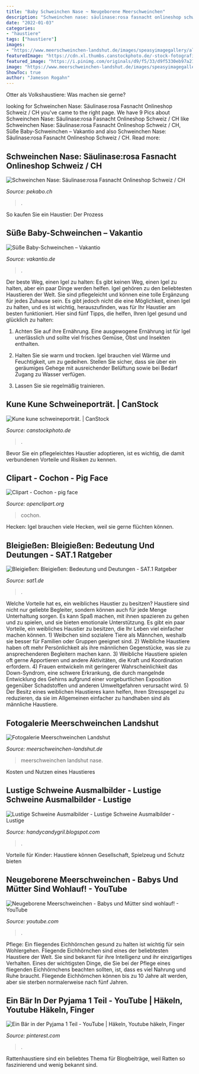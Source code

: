 ```yaml
---
title: "Baby Schweinchen Nase ~ Neugeborene Meerschweinchen"
description: "Schweinchen nase: säulinase:rosa fasnacht onlineshop schweiz / ch"
date: "2022-01-03"
categories:
- "haustiere"
tags: ["haustiere"]
images:
- "https://www.meerschweinchen-landshut.de/images/speasyimagegallery/albums/1/images/galerie-meeri028.jpg"
featuredImage: "https://cdn.xl.thumbs.canstockphoto.de/-stock-fotografie_csp4426349.jpg"
featured_image: "https://i.pinimg.com/originals/d9/f5/33/d9f5330eb97a21249cb80d9a015aa933.jpg"
image: "https://www.meerschweinchen-landshut.de/images/speasyimagegallery/albums/1/images/galerie-meeri028.jpg"
ShowToc: true
author: "Jameson Rogahn"
---
```



Otter als Volkshaustiere: Was machen sie gerne?

	

		
looking for Schweinchen Nase: Säulinase:rosa Fasnacht Onlineshop Schweiz / CH you've came to the right page. We have 9 Pics about Schweinchen Nase: Säulinase:rosa Fasnacht Onlineshop Schweiz / CH like Schweinchen Nase: Säulinase:rosa Fasnacht Onlineshop Schweiz / CH, Süße Baby-Schweinchen – Vakantio and also Schweinchen Nase: Säulinase:rosa Fasnacht Onlineshop Schweiz / CH. Read more:
		
    
## Schweinchen Nase: Säulinase:rosa Fasnacht Onlineshop Schweiz / CH

<img loading=lazy src="https://www.pekabo.ch/out/pictures/master/product/1/234131.jpg" onerror="this.onerror=null;this.src='https://tse4.mm.bing.net/th?id=OIP.fxXiQkjA1GoTt1gaSUsXdwHaHY&amp;pid=15.1';" alt="Schweinchen Nase: Säulinase:rosa Fasnacht Onlineshop Schweiz / CH">

_Source: pekabo.ch_

>. 

	

So kaufen Sie ein Haustier: Der Prozess

    
## Süße Baby-Schweinchen – Vakantio

<img loading=lazy src="https://vakantio.de/uploads/16cfb9e0-d067-11e6-a1d5-bf1d60da4834.JPG_small.jpg" onerror="this.onerror=null;this.src='https://tse3.mm.bing.net/th?id=OIP.x_qB5u8ex9RfvKajeqjtuAEyDL&amp;pid=15.1';" alt="Süße Baby-Schweinchen – Vakantio">

_Source: vakantio.de_

>. 

	

Der beste Weg, einen Igel zu halten: Es gibt keinen Weg, einen Igel zu halten, aber ein paar Dinge werden helfen.
Igel gehören zu den beliebtesten Haustieren der Welt. Sie sind pflegeleicht und können eine tolle Ergänzung für jedes Zuhause sein. Es gibt jedoch nicht die eine Möglichkeit, einen Igel zu halten, und es ist wichtig, herauszufinden, was für Ihr Haustier am besten funktioniert. Hier sind fünf Tipps, die helfen, Ihren Igel gesund und glücklich zu halten:
1. Achten Sie auf ihre Ernährung. Eine ausgewogene Ernährung ist für Igel unerlässlich und sollte viel frisches Gemüse, Obst und Insekten enthalten.

2. Halten Sie sie warm und trocken. Igel brauchen viel Wärme und Feuchtigkeit, um zu gedeihen. Stellen Sie sicher, dass sie über ein geräumiges Gehege mit ausreichender Belüftung sowie bei Bedarf Zugang zu Wasser verfügen.

3. Lassen Sie sie regelmäßig trainieren.

    
## Kune Kune Schweineporträt. | CanStock

<img loading=lazy src="https://cdn.xl.thumbs.canstockphoto.de/-stock-fotografie_csp4426349.jpg" onerror="this.onerror=null;this.src='https://tse4.mm.bing.net/th?id=OIP.xv5fJ6gchdlUOUECD_eyjQAAAA&amp;pid=15.1';" alt="Kune kune schweineporträt. | CanStock">

_Source: canstockphoto.de_

>. 

	

Bevor Sie ein pflegeleichtes Haustier adoptieren, ist es wichtig, die damit verbundenen Vorteile und Risiken zu kennen.

    
## Clipart - Cochon - Pig Face

<img loading=lazy src="https://openclipart.org/image/2400px/svg_to_png/174810/cochon.png" onerror="this.onerror=null;this.src='https://tse3.mm.bing.net/th?id=OIP.aJQ_sLE4jbh365wtEUlAeAHaEk&amp;pid=15.1';" alt="Clipart - Cochon - pig face">

_Source: openclipart.org_

>cochon. 

	

Hecken: Igel brauchen viele Hecken, weil sie gerne flüchten können.

    
## Bleigießen: Bleigießen: Bedeutung Und Deutungen - SAT.1 Ratgeber

<img loading=lazy src="https://i3-img.sat1.de/pis/ezone/ca3aqgELBzZ_waV508e45AuViyJwE1_uAwUF8aeZn4hHnoLpVO5OfIH0HLo7EYwDfOYVkIkQqxhyHcUBXAPVCT9WvFp-B9rdJQhUJeVPrk0gVwK8dHFTGg18rXKEAnHWPUm-ANY4ab0rOSLiQw4_en64f10pQtbDAq3a_wo7epIEHCvwgHMJa29ZKPbZDkjbcHImlh7-T2YwhU6HKK8nvqqC_-A9E8cr06OpOrGx8vp_M5G5AqrDMmV8eSpaUigS-C4lVlpb0WrKf2LXZUle2GTB77v86dOyoeKnm45hY7fUV0CGQhvZz2CAFKOXt9EAEfl4uYkWotg1PwYn7OUGo9B50uc71OWTNf2aJBKk-bRaozxz4ZM7CnUet0MYScFaGtP-6XPnrOPN4CHDOQaVzYBMNYzo4HusLLyCtNDAGxmfwj3UfuQkh7RMImRPRJkPJoVfElTaws2K9AbI0HAfm5gfTwBuhNsC5Pq_pucJXVIf6u3m7YVcaMWjXkoKXZp41IYfojSwtkzZNuji2LDpaEjzT1hWz1eY0x3nUBo7ran8c3kQSrnsTGuyuU-iyGaRISvQQ-vtrDkNNn2BA6yEKsf7748BEgB3UbNRHOfMoYUU2pM/profile:ezone-teaser300x160?source" onerror="this.onerror=null;this.src='https://tse3.mm.bing.net/th?id=OIP.Yg0OtDJ225ej7YUEQcgVeQAAAA&amp;pid=15.1';" alt="Bleigießen: Bleigießen: Bedeutung und Deutungen - SAT.1 Ratgeber">

_Source: sat1.de_

>. 

	

Welche Vorteile hat es, ein weibliches Haustier zu besitzen?
Haustiere sind nicht nur geliebte Begleiter, sondern können auch für jede Menge Unterhaltung sorgen. Es kann Spaß machen, mit ihnen spazieren zu gehen und zu spielen, und sie bieten emotionale Unterstützung. Es gibt ein paar Vorteile, ein weibliches Haustier zu besitzen, die Ihr Leben viel einfacher machen können. 1) Weibchen sind sozialere Tiere als Männchen, weshalb sie besser für Familien oder Gruppen geeignet sind. 2) Weibliche Haustiere haben oft mehr Persönlichkeit als ihre männlichen Gegenstücke, was sie zu ansprechenderen Begleitern machen kann. 3) Weibliche Haustiere spielen oft gerne Apportieren und andere Aktivitäten, die Kraft und Koordination erfordern. 4) Frauen entwickeln mit geringerer Wahrscheinlichkeit das Down-Syndrom, eine schwere Erkrankung, die durch mangelnde Entwicklung des Gehirns aufgrund einer vorgeburtlichen Exposition gegenüber Schadstoffen und anderen Umweltgefahren verursacht wird. 5) Der Besitz eines weiblichen Haustieres kann helfen, Ihren Stresspegel zu reduzieren, da sie im Allgemeinen einfacher zu handhaben sind als männliche Haustiere.

    
## Fotogalerie Meerschweinchen Landshut

<img loading=lazy src="https://www.meerschweinchen-landshut.de/images/speasyimagegallery/albums/1/images/galerie-meeri028.jpg" onerror="this.onerror=null;this.src='https://tse4.mm.bing.net/th?id=OIP.vLJEa-yu3f8ej4tp_3l6IAHaFO&amp;pid=15.1';" alt="Fotogalerie Meerschweinchen Landshut">

_Source: meerschweinchen-landshut.de_

>meerschweinchen landshut nase. 

	

Kosten und Nutzen eines Haustieres

    
## Lustige Schweine Ausmalbilder - Lustige Schweine Ausmalbilder - Lustige

<img loading=lazy src="https://i.pinimg.com/originals/d9/f5/33/d9f5330eb97a21249cb80d9a015aa933.jpg" onerror="this.onerror=null;this.src='https://tse4.mm.bing.net/th?id=OIP.bnL2EQ1cVzIGs32fYg1eQAHaKe&amp;pid=15.1';" alt="Lustige Schweine Ausmalbilder - Lustige Schweine Ausmalbilder - Lustige">

_Source: handycandygril.blogspot.com_

>. 

	

Vorteile für Kinder: Haustiere können Gesellschaft, Spielzeug und Schutz bieten

    
## Neugeborene Meerschweinchen - Babys Und Mütter Sind Wohlauf! - YouTube

<img loading=lazy src="https://i.ytimg.com/vi/aewuJCpjW4I/maxresdefault.jpg" onerror="this.onerror=null;this.src='https://tse2.mm.bing.net/th?id=OIP.13wUiswy6tGuAFi8R3BSQwHaEK&amp;pid=15.1';" alt="Neugeborene Meerschweinchen - Babys und Mütter sind wohlauf! - YouTube">

_Source: youtube.com_

>. 

	

Pflege: Ein fliegendes Eichhörnchen gesund zu halten ist wichtig für sein Wohlergehen.
Fliegende Eichhörnchen sind eines der beliebtesten Haustiere der Welt. Sie sind bekannt für ihre Intelligenz und ihr einzigartiges Verhalten. Eines der wichtigsten Dinge, die Sie bei der Pflege eines fliegenden Eichhörnchens beachten sollten, ist, dass es viel Nahrung und Ruhe braucht. Fliegende Eichhörnchen können bis zu 10 Jahre alt werden, aber sie sterben normalerweise nach fünf Jahren.

    
## Ein Bär In Der Pyjama 1 Teil - YouTube | Häkeln, Youtube Häkeln, Finger

<img loading=lazy src="https://i.pinimg.com/originals/f5/cf/5b/f5cf5b71fbccf23e5f64c5f8c36b2a41.jpg" onerror="this.onerror=null;this.src='https://tse1.mm.bing.net/th?id=OIP.utBG6grwvvQ26sEN3U_HRgHaFj&amp;pid=15.1';" alt="Ein Bär in der Pyjama 1 Teil - YouTube | Häkeln, Youtube häkeln, Finger">

_Source: pinterest.com_

>. 

	

Rattenhaustiere sind ein beliebtes Thema für Blogbeiträge, weil Ratten so faszinierend und wenig bekannt sind.

